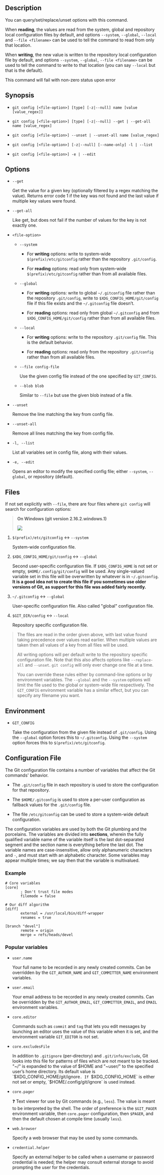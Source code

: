 ## Description

You can query/set/replace/unset options with this command.

When **reading**, the values are read from the system, global and repository local configuration files by default, and options `--system`, `--global`, `--local` and `--file <filename>` can be used to tell the command to read from only that location.

When **writing**, the new value is written to the repository local configuration file by default, and options `--system`, `--global`, `--file <filename>` can be used to tell the command to write to that location (you can say `--local` but that is the default).

This command will fail with non-zero status upon error

## Synopsis

- `git config [<file-option>] [type] [-z|--null] name [value [value_regex]]`

- `git config [<file-option>] [type] [-z|--null] --get | --get-all name [value_regex]`

- `git config [<file-option>] --unset | --unset-all name [value_regex]`

- `git config [<file-option>] [-z|--null] [--name-only] -l | --list`

- `git config [<file-option>] -e | --edit`

## Options

- `--get`

    Get the value for a given key (optionally filtered by a regex matching the value). Returns error code 1 if the key was not found and the last value if multiple key values were found.

- `--get-all`

    Like get, but does not fail if the number of values for the key is not exactly one.

- `<file-option>`

    - `--system`
    
        - For **writing** options: write to system-wide `$(prefix)/etc/gitconfig` rather than the repository `.git/config`.
        
        - For **reading** options: read only from system-wide `$(prefix)/etc/gitconfig` rather than from all available files.
    
    - `--global`
    
        - For **writing** options: write to global `~/.gitconfig` file rather than the repository `.git/config`, write to `$XDG_CONFIG_HOME/git/config` file if this file exists and the `~/.gitconfig` file doesn’t.

        - For **reading** options: read only from global `~/.gitconfig` and from `$XDG_CONFIG_HOME/git/config` rather than from all available files.
    
    - `--local`
    
        - For **writing** options: write to the repository `.git/config` file. This is the default behavior.

        - For **reading** options: read only from the repository `.git/config` rather than from all available files.
    
    - `--file config-file`
    
        Use the given config file instead of the one specified by `GIT_CONFIG`.
    
    - `--blob blob`
    
        Similar to `--file` but use the given blob instead of a file.

- `--unset`

    Remove the line matching the key from config file.

- `--unset-all`

    Remove all lines matching the key from config file.

- `-l, --list`

    List all variables set in config file, along with their values.

- `-e, --edit`

    Opens an editor to modify the specified config file; either `--system`, `--global`, or repository (default).

## Files

If not set explicitly with `--file`, there are four files where `git config` will search for configuration options:

> **On Windows (git version 2.16.2.windows.1)**
> 
> ![](../img/git-config/git_config_list_show_origin.png?raw=true)

1. `$(prefix)/etc/gitconfig` :left_right_arrow: `--system`

    System-wide configuration file.

2. `$XDG_CONFIG_HOME/git/config` :left_right_arrow: `--global`

    Second user-specific configuration file. If `$XDG_CONFIG_HOME` is not set or empty, `$HOME/.config/git/config` will be used. Any single-valued variable set in this file will be overwritten by whatever is in `~/.gitconfig`. **It is a good idea not to create this file if you sometimes use older versions of Git, as support for this file was added fairly recently.**

3. `~/.gitconfig` :left_right_arrow: `--global`

    User-specific configuration file. Also called "global" configuration file.

4. `$GIT_DIR/config` :left_right_arrow: `--local`

    Repository specific configuration file.

> The files are read in the order given above, with last value found taking precedence over values read earlier. When multiple values are taken then all values of a key from all files will be used.
> 
> All writing options will per default write to the repository specific configuration file. Note that this also affects options like `--replace-all` and `--unset`. `git config` will only ever change one file at a time.
> 
> You can override these rules either by command-line options or by environment variables. The `--global` and the `--system` options will limit the file used to the global or system-wide file respectively. The `GIT_CONFIG` environment variable has a similar effect, but you can specify any filename you want.

## Environment

- `GIT_CONFIG`

    Take the configuration from the given file instead of `.git/config`. Using the `--global` option forces this to `~/.gitconfig`. Using the `--system` option forces this to `$(prefix)/etc/gitconfig`.

## Configuration File

The Git configuration file contains a number of variables that affect the Git commands' behavior.

- The `.git/config` file in each repository is used to store the configuration for that repository.

- The `$HOME/.gitconfig` is used to store a per-user configuration as fallback values for the `.git/config` file.

- The file `/etc/gitconfig` can be used to store a system-wide default configuration.

The configuration variables are used by both the Git plumbing and the porcelains. The variables are divided into **sections**, wherein the fully qualified variable name of the variable itself is the last dot-separated segment and the section name is everything before the last dot. The variable names are case-insensitive, allow only alphanumeric characters and `-`, and must start with an alphabetic character. Some variables may appear multiple times; we say then that the variable is multivalued.

### Example

```
# Core variables
[core]
       ; Don't trust file modes
       filemode = false

# Our diff algorithm
[diff]
       external = /usr/local/bin/diff-wrapper
       renames = true

[branch "devel"]
       remote = origin
       merge = refs/heads/devel
```

### Popular variables

- `user.name`

    Your full name to be recorded in any newly created commits. Can be overridden by the `GIT_AUTHOR_NAME` and `GIT_COMMITTER_NAME` environment variables.

- `user.email`

    Your email address to be recorded in any newly created commits. Can be overridden by the `GIT_AUTHOR_EMAIL`, `GIT_COMMITTER_EMAIL`, and `EMAIL` environment variables.

- `core.editor`

    Commands such as `commit` and `tag` that lets you edit messages by launching an editor uses the value of this variable when it is set, and the environment variable `GIT_EDITOR` is not set.

- `core.excludesFile`

    In addition to `.gitignore` (per-directory) and `.git/info/exclude`, Git looks into this file for patterns of files which are not meant to be tracked. "~/" is expanded to the value of $HOME and "~user/" to the specified user’s home directory. Its default value is
`$XDG_CONFIG_HOME/git/ignore`. If `$XDG_CONFIG_HOME` is either not set or empty, `$HOME/.config/git/ignore` is used instead.

- `core.pager`

    :question: Text viewer for use by Git commands (e.g., `less`). The value is meant to be interpreted by the shell. The order of preference is the `$GIT_PAGER` environment variable, then `core.pager` configuration, then `$PAGER`, and then the default chosen at compile time (usually `less`). 

- `web.browser`

    Specify a web browser that may be used by some commands.

- `credential.helper`

    Specify an external helper to be called when a username or password credential is needed; the helper may consult external storage to avoid prompting the user for the credentials.
